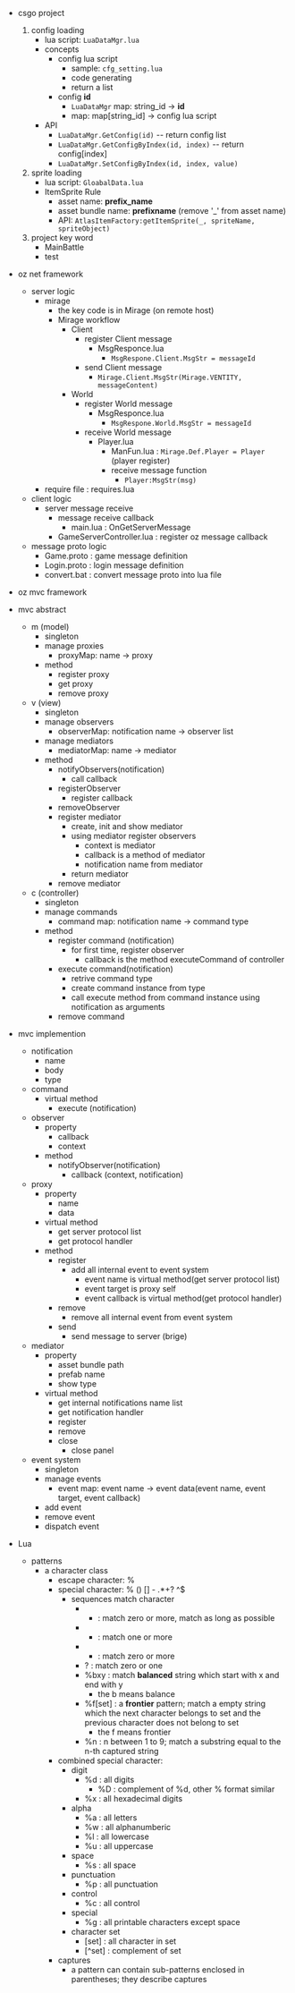 - csgo project
    1. config loading
        - lua script: `LuaDataMgr.lua`
        - concepts 
            - config lua script 
                - sample: `cfg_setting.lua`
                - code generating
                - return a list
            - config **id**
                - `LuaDataMgr` map: string_id -> **id**
                - map: map[string_id] -> config lua script
        - API
            - `LuaDataMgr.GetConfig(id)` -- return config list 
            - `LuaDataMgr.GetConfigByIndex(id, index)` -- return config[index]
            - `LuaDataMgr.SetConfigByIndex(id, index, value)`
    2. sprite loading
        - lua script: `GloabalData.lua`
        - ItemSprite Rule
            - asset name: **prefix_name**
            - asset bundle name: **prefixname** (remove '_' from asset name)
            - API: `AtlasItemFactory:getItemSprite(_, spriteName, spriteObject)`
    3. project key word
        - MainBattle
        - test

- oz net framework
    - server logic
        - mirage
            - the key code is in Mirage (on remote host)
            - Mirage workflow 
                - Client
                    - register Client message 
                        - MsgResponce.lua
                            - `MsgRespone.Client.MsgStr = messageId`
                    - send Client message
                        - `Mirage.Client.MsgStr(Mirage.VENTITY, messageContent)`
                - World
                    - register World message 
                        - MsgResponce.lua
                            - `MsgRespone.World.MsgStr = messageId` 
                    - receive World message
                        - Player.lua
                            - ManFun.lua : `Mirage.Def.Player = Player` (player register)
                            - receive message function
                                - `Player:MsgStr(msg)`
        - require file : requires.lua
    - client logic
        - server message receive
            - message receive callback
                - main.lua : OnGetServerMessage 
            - GameServerController.lua : register oz message callback  
    - message proto logic
        - Game.proto : game message definition
        - Login.proto : login message definition
        - convert.bat : convert message proto into lua file

- oz mvc framework
- mvc abstract
    - m (model)
        - singleton
        - manage proxies
            - proxyMap: name -> proxy
        - method
            - register proxy
            - get proxy
            - remove proxy
    - v (view)
        - singleton
        - manage observers
            - observerMap: notification name -> observer list
        - manage mediators
            - mediatorMap: name -> mediator 
        - method
            - notifyObservers(notification)
                - call callback
            - registerObserver
                - register callback
            - removeObserver
            - register mediator
                - create, init and show mediator
                - using mediator register observers
                    - context is mediator
                    - callback is a method of mediator
                    - notification name from mediator  
                - return mediator
            - remove mediator
    - c (controller)
        - singleton
        - manage commands
            - command map: notification name -> command type  
        - method
            - register command (notification)
                - for first time, register observer 
                    - callback is the method executeCommand of controller
            - execute command(notification)
                - retrive command type 
                - create command instance from type  
                - call execute method from command instance using notification as arguments
            - remove command

- mvc implemention
    - notification
        - name
        - body
        - type
    - command
        - virtual method
            - execute (notification)
    - observer
        - property
            - callback 
            - context 
        - method
            - notifyObserver(notification)
                - callback (context, notification)
    - proxy
        - property
            - name
            - data
        - virtual method
            - get server protocol list  
            - get protocol handler 
        - method
            - register
                - add all internal event to event system 
                    - event name is virtual method(get server protocol list)
                    - event target is proxy self
                    - event callback is virtual method(get protocol handler)  
            - remove
                - remove all internal event from event system
            - send
                - send message to server (brige)
    - mediator
        - property
            - asset bundle path
            - prefab name
            - show type  
        - virtual method
            - get internal notifications name list
            - get notification handler 
            - register
            - remove
            - close 
                - close panel
    - event system
        - singleton
        - manage events
            - event map: event name -> event data(event name, event target, event callback)
        - add event
        - remove event
        - dispatch event

- Lua
    - patterns
        - a character class
            - escape character: % 
            - special character: % () [] - .*+? ^$
                - sequences match character
                    - * : match zero or more, match as long as possible 
                    - + : match one or more
                    - - : match zero or more
                    - ? : match zero or one
                    - %bxy : match **balanced** string which start with x and end with y
                        - the b means balance
                    - %f[set] : a **frontier** pattern; match a empty string which the next character belongs to set and the previous character does not belong to set
                        - the f means frontier
                    - %n : n between 1 to 9; match a substring equal to the n-th captured string 
            - combined special character:
                - digit
                    - %d : all digits
                        - %D : complement of %d, other % format similar
                    - %x : all hexadecimal digits
                - alpha
                    - %a : all letters
                    - %w : all alphanumberic
                    - %l : all lowercase
                    - %u : all uppercase
                - space
                    - %s : all space 
                - punctuation
                    - %p : all punctuation
                - control
                    - %c : all control
                - special
                    - %g : all printable characters except space
                - character set
                    - [set] : all character in set
                    - [^set] : complement of set
            - captures
                - a pattern can contain sub-patterns enclosed in parentheses; they describe captures 
